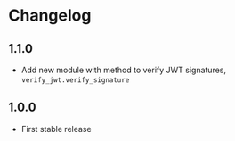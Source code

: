 # Changelog

## 1.1.0
- Add new module with method to verify JWT signatures, `verify_jwt.verify_signature`

## 1.0.0
- First stable release